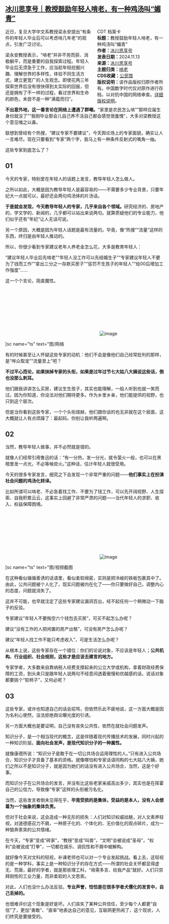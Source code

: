 <!--1731621011000-->
[冰川思享号｜教授鼓励年轻人啃老，有一种鸡汤叫“媚青”](https://chinadigitaltimes.net/chinese/713082.html)
------

<div style="width:42%;float:right;padding-left:20px;"><div class="su-spoiler su-spoiler-style-fancy su-spoiler-icon-chevron-circle" data-scroll-offset="0" data-anchor-in-url="no"><div class="su-spoiler-title" tabindex="0" role="button"><span class="su-spoiler-icon"></span>CDT 档案卡</div><div class="su-spoiler-content su-u-clearfix su-u-trim"><strong>标题：</strong>教授鼓励年轻人啃老，有一种鸡汤叫“媚青”<br><strong>作者：</strong><a href="https://chinadigitaltimes.net/space/冰川思享号" target="_blank">冰川思享号</a><br><strong>发表日期：</strong>2024.11.13<br><strong>来源：</strong><a href="https://archive.ph/PH1Up" target="_blank">冰川思享号</a><br><strong>主题归类：</strong><a href="https://chinadigitaltimes.net/space/啃老" target="_blank">啃老</a><br><strong>CDS收藏：</strong><a href="https://chinadigitaltimes.net/space/%E5%85%AC%E6%B0%91%E9%A6%86" target="_blank" rel="noopener">公民馆</a><br><strong>版权说明：</strong>该作品版权归原作者所有。中国数字时代仅对原作进行存档，以对抗中国的网络审查。<a href="https://chinadigitaltimes.net/chinese/copyright">详细版权说明</a>。</div></div></div><p>近日，复旦大学中文系教授梁永安提出“有条件的年轻人毕业后可以考虑啃几年老”的观点，引发广泛讨论。</p><p>梁永安教授表示，“啃老”并非不劳而获、消极躺平，而是重要的自我探索过程。年轻人毕业后无须急于工作，应当趁年轻挖掘兴趣、理解世界的多样性，体验不同生活方式，建立更宽广的人生观念。即使花两三年探索世界后没有很快得到太实际的回报，但还是拥有了不一样的过程，看过世界和生命的颜色，未尝不是一种“满载而归”。</p><p><strong>不出意外地，这一番言论在网络上遭遇了群嘲。</strong>“家里是农民怎么啃”“那样应届生身份就没了”“我刚毕业那会儿自己养不活自己都会感觉很羞愧”，大多对梁教授这个意见嗤之以鼻。</p><p>联想到曾经有个热搜，“建议专家不要建议”，今天舆论场上的专家面貌，确实让人一言难尽。现在只要看到“专家”两个字，我马上有一种条件反射式的嘴角一抽。</p><p>这些专家到底怎么了？</p><h2><strong>01</strong></h2><p>今天的专家，特别爱在年轻人的话题上发言，教导年轻人怎么做人。</p><p>之所以如此，大概是因为教导年轻人是最容易的——不需要多少专业背景，只要年纪大一点就可以，最好还会两句鸡汤体的片汤话。</p><p><strong>于是就会发现，今天教导年轻人的专家，几乎来自各个领域。</strong>研究经济的、房地产的，学文学的、新闻的，几乎都可以站出来说两句。就算质疑他们的专业能力，他们似乎还有“年纪”让人无话可说。</p><p>另一个原因，大概是因为年轻人话题是最有流量的。毕竟，像“热搜”“流量”这样的东西，终归是由年轻人推动的。</p><p>所以，你很少看到专家建议老年人养老金怎么花，大多是教育年轻人：</p><p>“建议年轻人毕业后先啃老”“年轻人没工作可以先结婚生子”“专家建议年轻人不要为了钱而工作”“拿出三分之一存款买房子”“惩罚不生孩子的年轻人”“给00后增加工作强度”……</p><p>这一个个言论，简直魔性。</p><p><img decoding="async" src="data:image/svg+xml,%3Csvg%20xmlns='http://www.w3.org/2000/svg'%20viewBox='0%200%200%200'%3E%3C/svg%3E" alt="image" data-lazy-src="https://chinadigitaltimes.net/chinese/files/2024/11/post-713082-6736708b6fa4f.png"><noscript><img decoding="async" src="https://chinadigitaltimes.net/chinese/files/2024/11/post-713082-6736708b6fa4f.png" alt="image"></noscript></p>[sc name="ts" text="图/网络<p></p><p>有的时候甚至让人怀疑这些专家的动机：他们不会是像他们自己经常批判的那样，是“哗众取宠”“流量至上”吧？</p><p><strong>不过平心而论，如果抹掉专家的头衔，如果是过年过节七大姑八大姨说这些话，倒也没那么刺耳。</strong></p><p>他们跟我讲讲怎么买房，建议生生孩子，其实也能理解，一般人听到也就一笑而过。因为你知道，你没法对他们期待更多。作为乡里乡亲，他们能提供的视野，也只到这个层次。</p><p>但是当你看到这些专家，一个个头衔煊赫，他们跟你谈的也无非就在这个层面，这大概就让人有点烦躁了：最起码，你别让我听两遍啊。</p><h2><strong>02</strong></h2><p>当然，教导年轻人做事，并不必然就是错的。</p><p>就像人们经常引用鲁迅的话：“有一分热，发一分光，就令萤火一般，也可以在黑暗里发一点光，不必等候炬火。”这种话，估计年轻人就很受用。</p><p>今天的很多专家发言，细究之下会发现一个非常严重的问题——<strong>他们事实上在扮演社会问题的鸡汤化转译。</strong></p><p>比如所谓可以啃老、不必急着找工作、不要为了钱工作，可以先开阔视野、人生探索、自我积累云云，这事实上回避了非常严肃的问题——当代年轻人的求职、收入、权益保障困境。</p><p><img decoding="async" src="data:image/svg+xml,%3Csvg%20xmlns='http://www.w3.org/2000/svg'%20viewBox='0%200%200%200'%3E%3C/svg%3E" alt="image" data-lazy-src="https://chinadigitaltimes.net/chinese/files/2024/11/post-713082-6736708b7886b."><noscript><img decoding="async" src="https://chinadigitaltimes.net/chinese/files/2024/11/post-713082-6736708b7886b." alt="image"></noscript></p>[sc name="ts" text="图/视频截图<p></p><p>在这种看似循循善诱的话语里，看似柔软绵密，实则是把冷峻的铁板包裹其中了。由此，公共问题被个人化了，现实问题被内在化了——你只要做好自己，调整内心的态度，问题就消失了。</p><p>这并不可能，也早就注定了这些专家建议漏洞百出，经不起任何一个稍微动一下脑子的反驳。</p><p>专家建议“年轻人不要掏空六个钱包去买房”，可买不起怎么办呢？</p><p>建议“没有工作的人把闲置的房产出租”，可没有房产怎么办呢？</p><p>建议“年轻人找工作不能只考虑收入”，可是生活怎么办呢？</p><p>从根本上说，这些专家存在一个错位：你们的论说对象，不应该是年轻人；<strong>公共机构、行业组织、社会规则，这些才是应该去建言的地方。</strong></p><p>专家学者，大多数来自靠纳税人经费支撑起来的公立大学或机构，拿着财政经费保障的工资，到头来只是跟年轻人说两句不经意间透着傲慢和优越感的话，说话对象都要挑个“软柿子”，又何必呢？</p><h2><strong>03</strong></h2><p>这些专家，或许也知道自己的话会招骂，但依然乐此不疲地说，这一方面大概是因为名利心使然，没法拒绝舆论曝光度的引诱。</p><p>另一方面大概也是要证明，自己没有丧失公共性，依然在就社会问题发声。</p><p>知识分子，是一个相当现代的概念，这是伴随着现代传播技术的发展，同时兴起的一种知识阶层。<strong>面向社会发声，是现代知识分子的一种属性。</strong></p><p>就像康德所说：“知识分子是敢于在一切公共场合运用理性的人。”只有进入公共场合，知识分子才具备了基本的资格。就像哪怕和专家话语同构的七大姑八大姨，她们之所以不是知识分子，就是因为她们的话没有进入公共场合，当然，这是个好事。</p><p>而知识分子在公共场合的发言，并没有比这些老家亲戚高出多少，其实也是在挥霍自己的公信力，导致像“专家”这样的头衔被污名化。</p><p>当然，这些发言者倒未见得在乎，<strong>毕竟受损的是集体，受益的是本人，没有人会想着为一个抽象的集体负责。</strong></p><p>但对于社会来说，这会造成一种无形的损失：人们对知识权威祛魅，对人文素养轻视，对道德感召力不屑，一种原子化的、个体化的、无价值化的观点碎片，成为一种狼奔豕突的公共情绪。</p><p>在今天，“专家”变成“砖家”，“教授”变成“叫兽”，“文明”会被说成“圣母”，“权利”会被说成“打拳”，一切都在娱乐、调侃性和不屑中被解构。</p><p>就好像今天对文科的轻视，补课老师也可以对一个专业发起挑战。看上去，这轻视的是一种学科，事实上是一种知识分子的存在方式——所谓的社会关怀都显得虚无、荒唐，最好的学者，就是那些理工科，“毋需多言、给我产品”就好。人们只崇拜刚性的工业力量，而非柔软的人文思索。</p><p>对此，人们也没什么办法反驳。<strong>专业声誉，恰恰是在很多学者犬儒化的发言中，自己丢掉的。</strong></p><p>也很难评价这个现象是好是坏。人们丧失了某种公共信任，至少每个人都更“自信”了，更加“勇敢”、“直率”地表达自己的意见，互联网更热闹了，这个现状，人们终究是要接受的。</p><div class="addtoany_share_save_container addtoany_content addtoany_content_bottom"><div class="a2a_kit a2a_kit_size_32 addtoany_list" data-a2a-url="https://chinadigitaltimes.net/chinese/713082.html" data-a2a-title="冰川思享号｜教授鼓励年轻人啃老，有一种鸡汤叫“媚青”"><a class="a2a_button_facebook" href="https://www.addtoany.com/add_to/facebook?linkurl=https%3A%2F%2Fchinadigitaltimes.net%2Fchinese%2F713082.html&amp;linkname=%E5%86%B0%E5%B7%9D%E6%80%9D%E4%BA%AB%E5%8F%B7%EF%BD%9C%E6%95%99%E6%8E%88%E9%BC%93%E5%8A%B1%E5%B9%B4%E8%BD%BB%E4%BA%BA%E5%95%83%E8%80%81%EF%BC%8C%E6%9C%89%E4%B8%80%E7%A7%8D%E9%B8%A1%E6%B1%A4%E5%8F%AB%E2%80%9C%E5%AA%9A%E9%9D%92%E2%80%9D" title="Facebook" rel="nofollow noopener" target="_blank"></a><a class="a2a_button_twitter" href="https://www.addtoany.com/add_to/twitter?linkurl=https%3A%2F%2Fchinadigitaltimes.net%2Fchinese%2F713082.html&amp;linkname=%E5%86%B0%E5%B7%9D%E6%80%9D%E4%BA%AB%E5%8F%B7%EF%BD%9C%E6%95%99%E6%8E%88%E9%BC%93%E5%8A%B1%E5%B9%B4%E8%BD%BB%E4%BA%BA%E5%95%83%E8%80%81%EF%BC%8C%E6%9C%89%E4%B8%80%E7%A7%8D%E9%B8%A1%E6%B1%A4%E5%8F%AB%E2%80%9C%E5%AA%9A%E9%9D%92%E2%80%9D" title="Twitter" rel="nofollow noopener" target="_blank"></a><a class="a2a_button_telegram" href="https://www.addtoany.com/add_to/telegram?linkurl=https%3A%2F%2Fchinadigitaltimes.net%2Fchinese%2F713082.html&amp;linkname=%E5%86%B0%E5%B7%9D%E6%80%9D%E4%BA%AB%E5%8F%B7%EF%BD%9C%E6%95%99%E6%8E%88%E9%BC%93%E5%8A%B1%E5%B9%B4%E8%BD%BB%E4%BA%BA%E5%95%83%E8%80%81%EF%BC%8C%E6%9C%89%E4%B8%80%E7%A7%8D%E9%B8%A1%E6%B1%A4%E5%8F%AB%E2%80%9C%E5%AA%9A%E9%9D%92%E2%80%9D" title="Telegram" rel="nofollow noopener" target="_blank"></a><a class="a2a_button_reddit" href="https://www.addtoany.com/add_to/reddit?linkurl=https%3A%2F%2Fchinadigitaltimes.net%2Fchinese%2F713082.html&amp;linkname=%E5%86%B0%E5%B7%9D%E6%80%9D%E4%BA%AB%E5%8F%B7%EF%BD%9C%E6%95%99%E6%8E%88%E9%BC%93%E5%8A%B1%E5%B9%B4%E8%BD%BB%E4%BA%BA%E5%95%83%E8%80%81%EF%BC%8C%E6%9C%89%E4%B8%80%E7%A7%8D%E9%B8%A1%E6%B1%A4%E5%8F%AB%E2%80%9C%E5%AA%9A%E9%9D%92%E2%80%9D" title="Reddit" rel="nofollow noopener" target="_blank"></a><a class="a2a_button_whatsapp" href="https://www.addtoany.com/add_to/whatsapp?linkurl=https%3A%2F%2Fchinadigitaltimes.net%2Fchinese%2F713082.html&amp;linkname=%E5%86%B0%E5%B7%9D%E6%80%9D%E4%BA%AB%E5%8F%B7%EF%BD%9C%E6%95%99%E6%8E%88%E9%BC%93%E5%8A%B1%E5%B9%B4%E8%BD%BB%E4%BA%BA%E5%95%83%E8%80%81%EF%BC%8C%E6%9C%89%E4%B8%80%E7%A7%8D%E9%B8%A1%E6%B1%A4%E5%8F%AB%E2%80%9C%E5%AA%9A%E9%9D%92%E2%80%9D" title="WhatsApp" rel="nofollow noopener" target="_blank"></a><a class="a2a_button_email" href="https://www.addtoany.com/add_to/email?linkurl=https%3A%2F%2Fchinadigitaltimes.net%2Fchinese%2F713082.html&amp;linkname=%E5%86%B0%E5%B7%9D%E6%80%9D%E4%BA%AB%E5%8F%B7%EF%BD%9C%E6%95%99%E6%8E%88%E9%BC%93%E5%8A%B1%E5%B9%B4%E8%BD%BB%E4%BA%BA%E5%95%83%E8%80%81%EF%BC%8C%E6%9C%89%E4%B8%80%E7%A7%8D%E9%B8%A1%E6%B1%A4%E5%8F%AB%E2%80%9C%E5%AA%9A%E9%9D%92%E2%80%9D" title="Email" rel="nofollow noopener" target="_blank"></a><a class="a2a_button_copy_link" href="https://www.addtoany.com/add_to/copy_link?linkurl=https%3A%2F%2Fchinadigitaltimes.net%2Fchinese%2F713082.html&amp;linkname=%E5%86%B0%E5%B7%9D%E6%80%9D%E4%BA%AB%E5%8F%B7%EF%BD%9C%E6%95%99%E6%8E%88%E9%BC%93%E5%8A%B1%E5%B9%B4%E8%BD%BB%E4%BA%BA%E5%95%83%E8%80%81%EF%BC%8C%E6%9C%89%E4%B8%80%E7%A7%8D%E9%B8%A1%E6%B1%A4%E5%8F%AB%E2%80%9C%E5%AA%9A%E9%9D%92%E2%80%9D" title="Copy Link" rel="nofollow noopener" target="_blank"></a><a class="a2a_dd addtoany_share_save addtoany_share" href="https://www.addtoany.com/share"></a></div></div>
